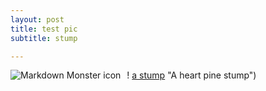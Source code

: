 ```yaml
---
layout: post
title: test pic
subtitle: stump

---
```


<img src="https://github.com/jonbcarroll/img/20190727-DSCF1877.JPG"
     alt="Markdown Monster icon"
     style="float: left; margin-right: 10px;" />
     
     
! [a stump](https://jonbcarroll.github.io/img/20190727-1877.JPG) "A heart pine stump")
